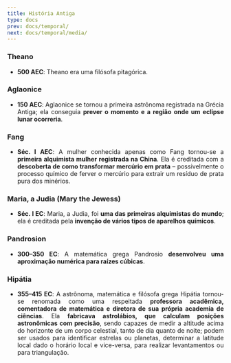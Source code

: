 ```yaml
---
title: História Antiga
type: docs
prev: docs/temporal/
next: docs/temporal/media/
---
```


<div align="justify">

### Theano

- **500 AEC**: Theano era uma filósofa pitagórica.


### Aglaonice

- **150 AEC**: Aglaonice se tornou a primeira astrônoma registrada na Grécia Antiga; ela conseguia **prever o momento e a região onde um eclipse lunar ocorreria**.


### Fang

- **Séc. I AEC**: A mulher conhecida apenas como Fang tornou-se a **primeira alquimista mulher registrada na China**. Ela é creditada com a **descoberta de como transformar mercúrio em prata** – possivelmente o processo químico de ferver o mercúrio para extrair um resíduo de prata pura dos minérios.


### Maria, a Judia (Mary the Jewess)

- **Séc. I EC**: Maria, a Judia, foi **uma das primeiras alquimistas do mundo**; ela é creditada pela **invenção de vários tipos de aparelhos químicos**.


### Pandrosion

- **300–350 EC**: A matemática grega Pandrosio **desenvolveu uma aproximação numérica para raízes cúbicas**.


### Hipátia

- **355–415 EC**: A astrônoma, matemática e filósofa grega Hipátia tornou-se renomada como uma respeitada **professora acadêmica, comentadora de matemática e diretora de sua própria academia de ciências**. Ela **fabricava astrolábios, que calculam posições astronômicas com precisão**, sendo capazes de medir a altitude acima do horizonte de um corpo celestial, tanto de dia quanto de noite; podem ser usados para identificar estrelas ou planetas, determinar a latitude local dado o horário local e vice-versa, para realizar levantamentos ou para triangulação.

</div>
